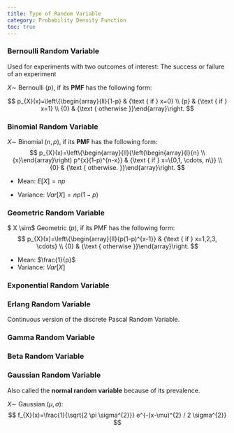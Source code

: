 ```yaml
---
title: Type of Random Variable
category: Probability Density Function
toc: true
---
```


### Bernoulli Random Variable 

Used for experiments with two outcomes of interest: The success or failure of an experiment

$X \sim$ Bernoulli $(p),$ if its **PMF** has the following form:


$$
p_{X}(x)=\left\{\begin{array}{ll}{1-p} & {\text { if } x=0} \\ {p} & {\text { if } x=1} \\ {0} & {\text { otherwise }}\end{array}\right.
$$

### Binomial Random Variable

$X \sim$ Binomial $(n, p),$ if its **PMF** has the following form:
$$
p_{X}(x)=\left\{\begin{array}{ll}{\left(\begin{array}{l}{n} \\ {x}\end{array}\right) p^{x}(1-p)^{n-x}} & {\text { if } x=\{0,1, \cdots, n\}} \\ {0} & {\text { otherwise. }}\end{array}\right.
$$

* Mean: $E[X] = np$

* Variance: $Var[X] = np(1-p)$

### Geometric Random Variable

$
X \sim$ Geometric $(p),$ if its PMF has the following form:
$$
p_{X}(x)=\left\{\begin{array}{ll}{p(1-p)^{x-1}} & {\text { if } x=1,2,3, \cdots} \\ {0} & {\text { otherwise }}\end{array}\right.
$$

* Mean: $\frac{1}{p}$
* Variance: $Var[X]$

### Exponential Random Variable



### Erlang Random Variable

Continuous version of the discrete Pascal Random Variable.



### Gamma Random Variable



### Beta Random Variable



### Gaussian Random Variable

Also called the **normal random variable** because of its prevalence.

$X \sim$ Gaussian $(\mu, \sigma) :$
$$
f_{X}(x)=\frac{1}{\sqrt{2 \pi \sigma^{2}}} e^{-(x-\mu)^{2} / 2 \sigma^{2}}
$$




